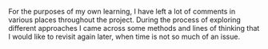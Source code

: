 For the purposes of my own learning, I have left a lot of comments in various places throughout the project. During the process of exploring different approaches I came across some methods and lines of thinking that I would like to revisit again later, when time is not so much of an issue.
